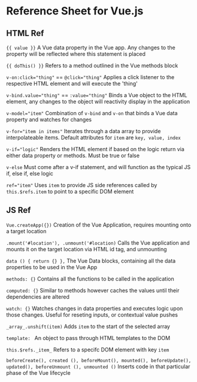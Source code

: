 # Reference Sheet for Vue.js

## HTML Ref

`{{ value }}`
    A Vue data property in the Vue app. Any changes to the property will be reflected where this statement is placed

`{{ doThis() }}`
    Refers to a method outlined in the Vue methods block

`v-on:click="thing"` == `@click="thing"`
    Applies a click listener to the respective HTML element and will execute the 'thing'

`v-bind.value="thing"` == `:value="thing"`
    Binds a Vue object to the HTML element, any changes to the object will reactivity display in the application

`v-model="item"`
    Combination of `v-bind` and `v-on` that binds a Vue data property and watches for changes 

`v-for="item in items"`
    Iterates through a data array to provide interpolateable items. Default attributes for `item` are `key, value, index`

`v-if="logic"`
    Renders the HTML element if based on the logic return via either data property or methods. Must be true or false

`v-else`
    Must come after a v-if statement, and will function as the typical JS if, else if, else logic 

`ref="item"`
    Uses `item` to provide JS side references called by `this.$refs.item` to point to a specific DOM element


## JS Ref

`Vue.createApp({})`
    Creation of the Vue Application, requires mounting onto a target location

`.mount('#location'), .unmount('#location)`
    Calls the Vue application and mounts it on the target location via HTML id tag, and unmounting

`data () { return {} },` 
    The Vue Data blocks, containing all the data properties to be used in the Vue App

`methods: {}`
    Contains all the functions to be called in the application

`computed: {}`
    Similar to methods however caches the values until their dependencies are altered

`watch: {}`
    Watches changes in data properties and executes logic upon those changes. Useful for reseting inputs, or contextual value pushes

`_array_.unshift(item)`
    Adds `item` to the start of the selected array

`template: `
    An object to pass through HTML templates to the DOM

`this.$refs._item_`
    Refers to a specifc DOM element with key `item` 

`beforeCreate(), created (), beforeMount(), mounted(), beforeUpdate(), updated(), beforeUnmount (), unmounted ()`
    Inserts code in that particular phase of the Vue lifecycle

